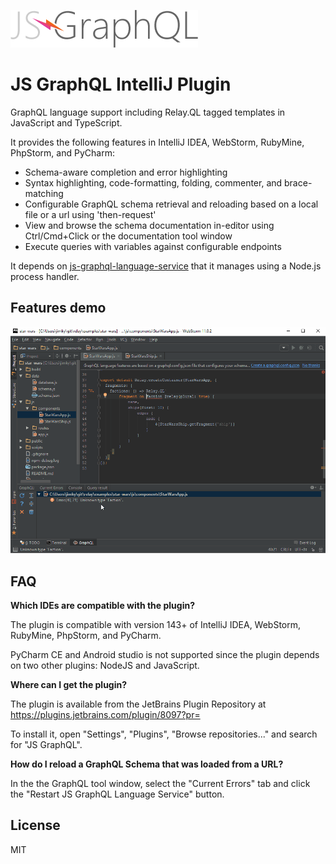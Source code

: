 ![](docs/js-graphql-logo.png)

# JS GraphQL IntelliJ Plugin

GraphQL language support including Relay.QL tagged templates in JavaScript and TypeScript.

It provides the following features in IntelliJ IDEA, WebStorm, RubyMine, PhpStorm, and PyCharm:

- Schema-aware completion and error highlighting
- Syntax highlighting, code-formatting, folding, commenter, and brace-matching
- Configurable GraphQL schema retrieval and reloading based on a local file or a url using 'then-request'
- View and browse the schema documentation in-editor using Ctrl/Cmd+Click or the documentation tool window
- Execute queries with variables against configurable endpoints

It depends on [js-graphql-language-service](https://github.com/jimkyndemeyer/js-graphql-language-service) that it manages using a Node.js process handler.

## Features demo

![](docs/js-graphql-webstorm-demo.gif)

## FAQ

**Which IDEs are compatible with the plugin?**

The plugin is compatible with version 143+ of IntelliJ IDEA, WebStorm, RubyMine, PhpStorm, and PyCharm.

PyCharm CE and Android studio is not supported since the plugin depends on two other plugins: NodeJS and JavaScript.

**Where can I get the plugin?**

The plugin is available from the JetBrains Plugin Repository at https://plugins.jetbrains.com/plugin/8097?pr=

To install it, open "Settings", "Plugins", "Browse repositories..." and search for "JS GraphQL".

**How do I reload a GraphQL Schema that was loaded from a URL?**

In the the GraphQL tool window, select the "Current Errors" tab and click the "Restart JS GraphQL Language Service" button. 

## License
MIT
